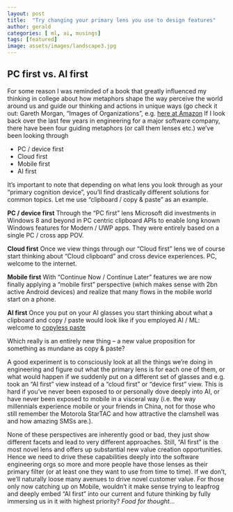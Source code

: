```yaml
---
layout: post
title:  "Try changing your primary lens you use to design features"
author: gerald
categories: [ ml, ai, musings]
tags: [featured]
image: assets/images/landscape3.jpg
---
```


PC first vs. AI first
---
For some reason I was reminded of a book that greatly influenced my thinking in college about how metaphors shape the way perceive the world around us and guide our thinking and actions in unique ways (go check it out: Gareth Morgan, “Images of Organizations”, e.g. [here at Amazon](https://www.amazon.com/dp/0761906320/sr=8-2/qid=1496721743) 
If I look back over the last few years in engineering for a major software company, there have been four guiding metaphors (or call them lenses etc.) we’ve been looking through 
* PC / device first
* Cloud first
* Mobile first
* AI first

It’s important to note that depending on what lens you look through as your “primary cognition device”, you’ll find drastically different solutions for common topics. Let me use “clipboard / copy & paste” as an example.

**PC / device first**
Through the “PC first” lens Microsoft did investments in Windows 8 and beyond in PC centric clipboard APIs to enable long known Windows features for Modern / UWP apps. They were entirely based on a single PC / cross app POV.

**Cloud first**
Once we view things through our “Cloud first” lens we of course start thinking about “Cloud clipboard” and cross device experiences. PC, welcome to the internet.

**Mobile first**
With “Continue Now / Continue Later” features we are now finally applying a “mobile first” perspective (which makes sense with 2bn active Android devices) and realize that many flows in the mobile world start on a phone. 

**AI first**
Once you put on your AI glasses you start thinking about what a clipboard and copy / paste would look like if you employed AI / ML: welcome to [copyless paste]( https://www.engadget.com/2017/04/24/android-o-copyless-paste/)

Which really is an entirely new thing – a new value proposition for something as mundane as copy & paste?

A good experiment is to consciously look at all the things we’re doing in engineering and figure out what the primary lens is for each one of them, or what would happen if we suddenly put on a different set of glasses and e.g. took an “AI first” view instead of a “cloud first” or “device first” view. This is hard if you’ve never been exposed to or personally dove deeply into AI, or have never been exposed to mobile in a visceral way (i.e. the way millennials experience mobile or your friends in China, not for those who still remember the Motorola StarTAC and how attractive the clamshell was and how amazing SMSs are.).

None of these perspectives are inherently good or bad, they just show different facets and lead to very different approaches. Still, “AI first” is the most novel lens and offers up substantial new value creation opportunities. Hence we need to drive these capabilities deeply into the software engineering orgs so more and more people have those lenses as their primary filter (or at least one they want to use from time to time). If we don’t, we’ll naturally loose many avenues to drive novel customer value.
For those only now catching up on Mobile, wouldn’t it make sense trying to leapfrog and deeply embed “AI first” into our current and future thinking by fully immersing us in it with highest priority?
*Food for thought...*
